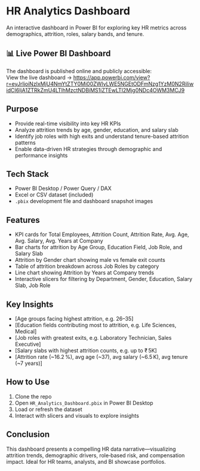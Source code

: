 # HR Analytics Dashboard  
An interactive dashboard in Power BI for exploring key HR metrics across demographics, attrition, roles, salary bands, and tenure.

## 📊 Live Power BI Dashboard  
The dashboard is published online and publicly accessible:  
View the live dashboard → https://app.powerbi.com/view?r=eyJrIjoiNzIxMjU4NmYtZTY0Mi00ZWIyLWE5NGEtODFmNzg1YzM0N2RiIiwidCI6IjA1ZTRkZmU4LTlhMzctNDBiMS1iZTEwLTI2Mjg0NDc4OWM3MCJ9

## Purpose  
- Provide real-time visibility into key HR KPIs  
- Analyze attrition trends by age, gender, education, and salary slab  
- Identify job roles with high exits and understand tenure-based attrition patterns  
- Enable data-driven HR strategies through demographic and performance insights  

## Tech Stack  
- Power BI Desktop / Power Query / DAX  
- Excel or CSV dataset (included)  
- `.pbix` development file and dashboard snapshot images  

## Features  
- KPI cards for Total Employees, Attrition Count, Attrition Rate, Avg. Age, Avg. Salary, Avg. Years at Company  
- Bar charts for attrition by Age Group, Education Field, Job Role, and Salary Slab  
- Attrition by Gender chart showing male vs female exit counts  
- Table of attrition breakdown across Job Roles by category  
- Line chart showing Attrition by Years at Company trends  
- Interactive slicers for filtering by Department, Gender, Education, Salary Slab, Job Role  

## Key Insights  
- [Age groups facing highest attrition, e.g. 26–35]  
- [Education fields contributing most to attrition, e.g. Life Sciences, Medical]  
- [Job roles with greatest exits, e.g. Laboratory Technician, Sales Executive]  
- [Salary slabs with highest attrition counts, e.g. up to ₹ 5K]  
- [Attrition rate (~16.2 %), avg age (~37), avg salary (~6.5 K), avg tenure (~7 years)]

## How to Use  
1. Clone the repo  
2. Open `HR_Analytics_Dashboard.pbix` in Power BI Desktop  
3. Load or refresh the dataset  
4. Interact with slicers and visuals to explore insights  

## Conclusion  
This dashboard presents a compelling HR data narrative—visualizing attrition trends, demographic drivers, role‑based risk, and compensation impact. Ideal for HR teams, analysts, and BI showcase portfolios.
